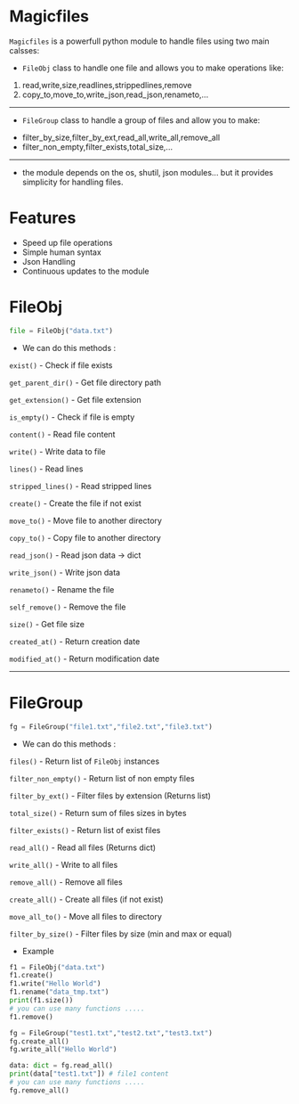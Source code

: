 # Magicfiles


`Magicfiles` is a powerfull python module to handle files using two main calsses:

- `FileObj` class to handle one file and allows you to make operations like:
1. read,write,size,readlines,strippedlines,remove
2. copy_to,move_to,write_json,read_json,renameto,...

---

- `FileGroup` class to handle a group of files and allow you to make:
* filter_by_size,filter_by_ext,read_all,write_all,remove_all
* filter_non_empty,filter_exists,total_size,...

---

- the module depends on the os, shutil, json modules... but it provides simplicity for handling files.


# Features

- Speed up file operations
- Simple human syntax
- Json Handling
- Continuous updates to the module

# FileObj

```python
file = FileObj("data.txt")
```

- We can do this methods :

`exist()` - Check if file exists

`get_parent_dir()` - Get file directory path

`get_extension()` - Get file extension

`is_empty()` - Check if file is empty

`content()` - Read file content

`write()` - Write data to file

`lines()` - Read lines

`stripped_lines()` - Read stripped lines

`create()` - Create the file if not exist

`move_to()` - Move file to another directory

`copy_to()` - Copy file to another directory

`read_json()` - Read json data -> dict

`write_json()` - Write json data

`renameto()` - Rename the file

`self_remove()` - Remove the file

`size()` - Get file size

`created_at()` - Return creation date

`modified_at()` - Return modification date


---

# FileGroup

```python
fg = FileGroup("file1.txt","file2.txt","file3.txt")
```

- We can do this methods :

`files()` - Return list of `FileObj` instances

`filter_non_empty()` - Return list of non empty files 

`filter_by_ext()` - Filter files by extension (Returns list)

`total_size()` - Return sum of files sizes in bytes

`filter_exists()` - Return list of exist files

`read_all()` - Read all files (Returns dict)

`write_all()` - Write to all files

`remove_all()` - Remove all files

`create_all()` - Create all files (if not exist)

`move_all_to()` - Move all files to directory

`filter_by_size()` - Filter files by size (min and max or equal)

- Example

```python
f1 = FileObj("data.txt")
f1.create()
f1.write("Hello World")
f1.rename("data_tmp.txt")
print(f1.size())
# you can use many functions .....
f1.remove()

fg = FileGroup("test1.txt","test2.txt","test3.txt")
fg.create_all()
fg.write_all("Hello World")

data: dict = fg.read_all()
print(data["test1.txt"]) # file1 content
# you can use many functions .....
fg.remove_all()
```